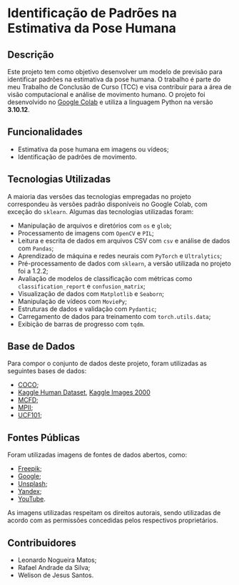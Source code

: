 # Identificação de Padrões na Estimativa da Pose Humana

## Descrição
Este projeto tem como objetivo desenvolver um modelo de previsão para identificar padrões na estimativa da pose humana. O trabalho é parte do meu Trabalho de Conclusão de Curso (TCC) e visa contribuir para a área de visão computacional e análise de movimento humano. O projeto foi desenvolvido no [Google Colab](https://colab.research.google.com/) e utiliza a linguagem Python na versão **3.10.12**.

## Funcionalidades
- Estimativa da pose humana em imagens ou vídeos;
- Identificação de padrões de movimento.

## Tecnologias Utilizadas
A maioria das versões das tecnologias empregadas no projeto correspondeu às versões padrão disponíveis no Google Colab, com exceção do `sklearn`. Algumas das tecnologias utilizadas foram:
- Manipulação de arquivos e diretórios com `os` e `glob`;
- Processamento de imagens com `OpenCV` e `PIL`;
- Leitura e escrita de dados em arquivos CSV com `csv` e análise de dados com `Pandas`;
- Aprendizado de máquina e redes neurais com `PyTorch` e `Ultralytics`;
- Pré-processamento de dados com `sklearn`, a versão utilizada no projeto foi a 1.2.2;
- Avaliação de modelos de classificação com métricas como `classification_report` e `confusion_matrix`;
- Visualização de dados com `Matplotlib` e `Seaborn`;
- Manipulação de vídeos com `MoviePy`;
- Estruturas de dados e validação com `Pydantic`;
- Carregamento de dados para treinamento com `torch.utils.data`;
- Exibição de barras de progresso com `tqdm`.

## Base de Dados
Para compor o conjunto de dados deste projeto, foram utilizadas as seguintes bases de dados:
- [COCO](https://cocodataset.org//);
- [Kaggle Human Dataset](https://www.kaggle.com/datasets/fareselmenshawii/human-dataset/data/), [Kaggle Images 2000](https://www.kaggle.com/datasets/ahmadahmadzada/images2000)
- [MCFD](https://www.iro.umontreal.ca/~labimage/Dataset/);
- [MPII](http://human-pose.mpi-inf.mpg.de/);
- [UCF101](https://www.crcv.ucf.edu/data/UCF101.php);

## Fontes Públicas
Foram utilizadas imagens de fontes de dados abertos, como:
- [Freepik](https://br.freepik.com/);
- [Google](https://www.google.com/);
- [Unsplash](https://unsplash.com/pt-br);
- [Yandex](https://yandex.com/);
- [YouTube](https://www.youtube.com/).

As imagens utilizadas respeitam os direitos autorais, sendo utilizadas de acordo
com as permissões concedidas pelos respectivos proprietários.

## Contribuidores
- Leonardo Nogueira Matos;
- Rafael Andrade da Silva;
- Welison de Jesus Santos.
